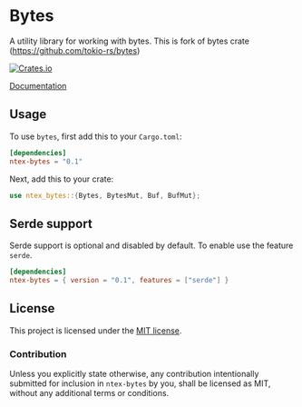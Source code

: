 # Bytes

A utility library for working with bytes. This is fork of bytes crate (https://github.com/tokio-rs/bytes)

[![Crates.io][crates-badge]][crates-url]

[crates-badge]: https://img.shields.io/crates/v/ntex-bytes.svg
[crates-url]: https://crates.io/crates/ntex-bytes

[Documentation](https://docs.rs/ntex-bytes)

## Usage

To use `bytes`, first add this to your `Cargo.toml`:

```toml
[dependencies]
ntex-bytes = "0.1"
```

Next, add this to your crate:

```rust
use ntex_bytes::{Bytes, BytesMut, Buf, BufMut};
```

## Serde support

Serde support is optional and disabled by default. To enable use the feature `serde`.

```toml
[dependencies]
ntex-bytes = { version = "0.1", features = ["serde"] }
```

## License

This project is licensed under the [MIT license](LICENSE).

### Contribution

Unless you explicitly state otherwise, any contribution intentionally submitted
for inclusion in `ntex-bytes` by you, shall be licensed as MIT, without any additional
terms or conditions.
